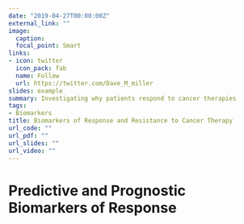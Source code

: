 ```yaml
---
date: "2019-04-27T00:00:00Z"
external_link: ""
image:
  caption:  
  focal_point: Smart
links:
- icon: twitter
  icon_pack: fab
  name: Follow
  url: https://twitter.com/Dave_M_miller
slides: example
summary: Investigating why patients respond to cancer therapies
tags:
- Biomarkers
title: Biomarkers of Response and Resistance to Cancer Therapy
url_code: ""
url_pdf: ""
url_slides: ""
url_video: ""
---
```


# Predictive and Prognostic Biomarkers of Response
